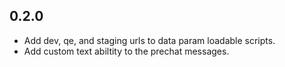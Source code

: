 ## 0.2.0
* Add dev, qe, and staging urls to data param loadable scripts.
* Add custom text abiltity to the prechat messages.